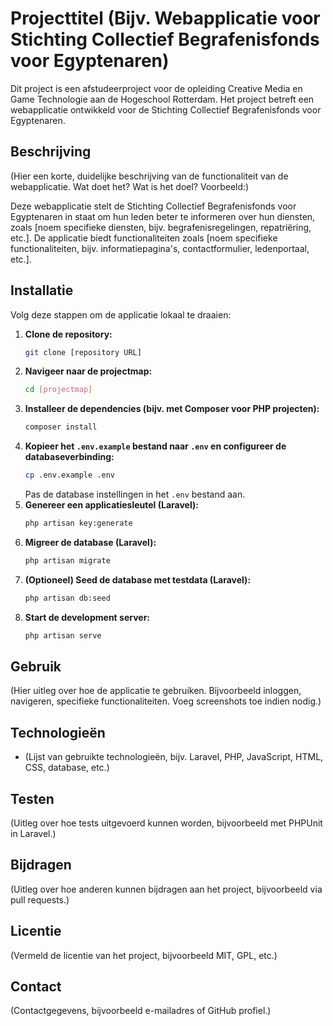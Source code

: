 # Projecttitel (Bijv. Webapplicatie voor Stichting Collectief Begrafenisfonds voor Egyptenaren)

Dit project is een afstudeerproject voor de opleiding Creative Media en Game Technologie aan de Hogeschool Rotterdam. Het project betreft een webapplicatie ontwikkeld voor de Stichting Collectief Begrafenisfonds voor Egyptenaren.

## Beschrijving

(Hier een korte, duidelijke beschrijving van de functionaliteit van de webapplicatie. Wat doet het? Wat is het doel? Voorbeeld:)

Deze webapplicatie stelt de Stichting Collectief Begrafenisfonds voor Egyptenaren in staat om hun leden beter te informeren over hun diensten, zoals [noem specifieke diensten, bijv. begrafenisregelingen, repatriëring, etc.]. De applicatie biedt functionaliteiten zoals [noem specifieke functionaliteiten, bijv. informatiepagina's, contactformulier, ledenportaal, etc.].

## Installatie

Volg deze stappen om de applicatie lokaal te draaien:

1.  **Clone de repository:**
    ```bash
    git clone [repository URL]
    ```
2.  **Navigeer naar de projectmap:**
    ```bash
    cd [projectmap]
    ```
3.  **Installeer de dependencies (bijv. met Composer voor PHP projecten):**
    ```bash
    composer install
    ```
4.  **Kopieer het `.env.example` bestand naar `.env` en configureer de databaseverbinding:**
    ```bash
    cp .env.example .env
    ```
    Pas de database instellingen in het `.env` bestand aan.
5.  **Genereer een applicatiesleutel (Laravel):**
    ```bash
    php artisan key:generate
    ```
6.  **Migreer de database (Laravel):**
    ```bash
    php artisan migrate
    ```
7.  **(Optioneel) Seed de database met testdata (Laravel):**
    ```bash
    php artisan db:seed
    ```
8.  **Start de development server:**
    ```bash
    php artisan serve
    ```

## Gebruik

(Hier uitleg over hoe de applicatie te gebruiken. Bijvoorbeeld inloggen, navigeren, specifieke functionaliteiten. Voeg screenshots toe indien nodig.)

## Technologieën

*   (Lijst van gebruikte technologieën, bijv. Laravel, PHP, JavaScript, HTML, CSS, database, etc.)

## Testen

(Uitleg over hoe tests uitgevoerd kunnen worden, bijvoorbeeld met PHPUnit in Laravel.)

## Bijdragen

(Uitleg over hoe anderen kunnen bijdragen aan het project, bijvoorbeeld via pull requests.)

## Licentie

(Vermeld de licentie van het project, bijvoorbeeld MIT, GPL, etc.)

## Contact

(Contactgegevens, bijvoorbeeld e-mailadres of GitHub profiel.)
